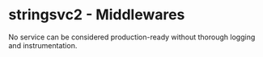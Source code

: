 # stringsvc2 - Middlewares

No service can be considered production-ready without thorough logging and instrumentation.
